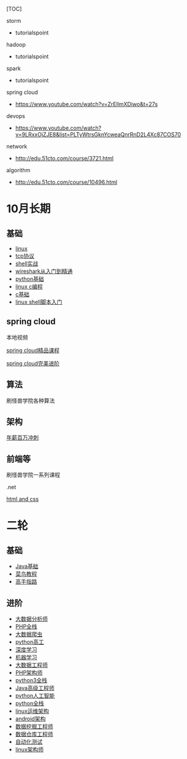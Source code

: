 [TOC]

storm

 - tutorialspoint



hadoop

 - tutorialspoint



spark

 - tutorialspoint



spring cloud

- https://www.youtube.com/watch?v=ZrEllmXDiwo&t=27s

devops

- https://www.youtube.com/watch?v=9LRxxOjZJE8&list=PLTyWtrsGknYcweaQnrRnD2L4Xc87COS70

network

 - http://edu.51cto.com/course/3721.html

algorithm

 - http://edu.51cto.com/course/10496.html






# 10月长期

## 基础

- [linux](https://ke.qq.com/webcourse/index.html#course_id=206642&term_id=100244661&taid=1202938735437618&vid=k1417trt0ly)
- [tcp协议](https://ke.qq.com/course/234589)
- [shell实战](http://edu.51cto.com/center/course/lesson/index?id=180729)
- [wireshark从入门到精通](http://edu.51cto.com/course/3721.html)
- [python基础](http://edu.51cto.com/course/5445.html)
- [linux c编程](http://edu.51cto.com/course/358.html)
- [c基础](http://edu.51cto.com/course/3233.html)
- [linux shell脚本入门](http://edu.51cto.com/course/6068.html)

## spring cloud

本地视频

[spring cloud精品课程](http://www.guaishouxueyuan.net/thread-34878-1-1.html)

[spring cloud完美进阶](http://www.guaishouxueyuan.net/thread-36687-1-1.html)

## 算法

刷怪兽学院各种算法

## 架构

[年薪百万冲刺](http://www.guaishouxueyuan.net/thread-35704-1-1.html)

## 前端等

刷怪兽学院一系列课程

.net

[html and css](http://www.guaishouxueyuan.net/thread-35704-1-1.html)





# 二轮

## 基础

- [Java基础](http://www.guaishouxueyuan.net/article-475-1.html?_dsign=3e9a855b)
- [菜鸟教程](http://www.guaishouxueyuan.net/cainiaojiaocheng/)
- [高手指路](http://www.guaishouxueyuan.net/forum-112-1.html)

## 进阶

- [大数据分析师](http://www.guaishouxueyuan.net/thread-35783-1-1.html?_dsign=c338eb51)
- [PHP全栈](http://www.guaishouxueyuan.net/thread-35882-1-1.html?_dsign=93602448)
- [大数据爬虫](http://www.guaishouxueyuan.net/thread-35883-1-1.html?_dsign=fa0d459a)
- [python高工](http://www.guaishouxueyuan.net/thread-35884-1-1.html?_dsign=c8626d7e)
- [深度学习](http://www.guaishouxueyuan.net/thread-35884-1-1.html?_dsign=c8626d7e)
- [机器学习](http://www.guaishouxueyuan.net/thread-36236-1-1.html?_dsign=4c5f9d9a)
- [大数据工程师](http://www.guaishouxueyuan.net/thread-36237-1-1.html?_dsign=70b2d2e9)
- [PHP架构师](http://www.guaishouxueyuan.net/thread-36238-1-1.html?_dsign=6dc5db16)
- [python3全栈](http://www.guaishouxueyuan.net/thread-36239-1-1.html?_dsign=d4846913)
- [Java高级工程师](http://www.guaishouxueyuan.net/thread-36319-1-1.html?_dsign=2d2d5874)
- [python人工智能](http://www.guaishouxueyuan.net/thread-36320-1-1.html?_dsign=7017421b)
- [python全栈](http://www.guaishouxueyuan.net/thread-36422-1-1.html?_dsign=d76d02c4)
- [linux运维架构](http://www.guaishouxueyuan.net/thread-36428-1-1.html?_dsign=bcc7bbef)
- [android架构](http://www.guaishouxueyuan.net/thread-36438-1-1.html?_dsign=e07f7dad)
- [数据挖掘工程师](http://www.guaishouxueyuan.net/thread-36517-1-1.html?_dsign=73812931)
- [数据仓库工程师](http://www.guaishouxueyuan.net/thread-36518-1-1.html?_dsign=4ea0676a)
- [自动化测试](http://www.guaishouxueyuan.net/thread-36713-1-1.html?_dsign=96287465)
- [linux架构师](http://www.guaishouxueyuan.net/thread-36714-1-1.html?_dsign=1bf8ec83)



